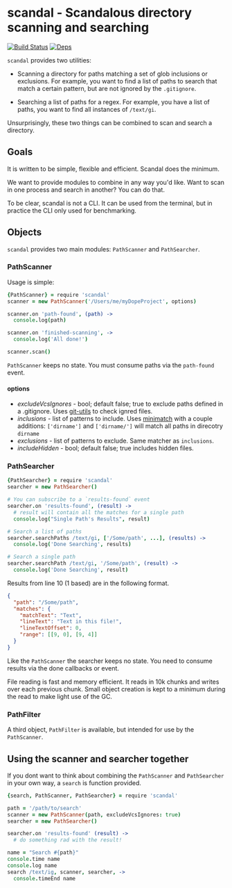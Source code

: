 # scandal - Scandalous directory scanning and searching

[![Build Status](https://travis-ci.org/atom/scandal.svg?branch=master)](https://travis-ci.org/atom/scandal)
[![Deps](https://david-dm.org/atom/scandal.svg)](https://david-dm.org/atom/scandal)

`scandal` provides two utilities:

* Scanning a directory for paths matching a set of glob inclusions or exclusions. For example, you want to find a list of paths to search that match a certain pattern, but are not ignored by the `.gitignore`.

* Searching a list of paths for a regex. For example, you have a list of paths, you want to find all instances of `/text/gi`.

Unsurprisingly, these two things can be combined to scan and search a directory.

## Goals

It is written to be simple, flexible and efficient. Scandal does the minimum.

We want to provide modules to combine in any way you'd like. Want to scan in one process and search in another? You can do that.

To be clear, scandal is not a CLI. It can be used from the terminal, but in practice the CLI only used for benchmarking.

## Objects

`scandal` provides two main modules: `PathScanner` and `PathSearcher`.

### PathScanner

Usage is simple:

```coffeescript
{PathScanner} = require 'scandal'
scanner = new PathScanner('/Users/me/myDopeProject', options)

scanner.on 'path-found', (path) ->
  console.log(path)

scanner.on 'finished-scanning', ->
  console.log('All done!')

scanner.scan()
```

`PathScanner` keeps no state. You must consume paths via the `path-found` event.

#### options

* _excludeVcsIgnores_ - bool; default false; true to exclude paths defined in a .gitignore. Uses [git-utils](http://atom.github.io/node-git/) to check ignred files.
* _inclusions_ - list of patterns to include. Uses [minimatch](https://github.com/isaacs/minimatch) with a couple additions: `['dirname']` and `['dirname/']` will match all paths in direcotry `dirname`
* _exclusions_ - list of patterns to exclude. Same matcher as `inclusions`.
* _includeHidden_ - bool; default false; true includes hidden files.

### PathSearcher

```coffeescript
{PathSearcher} = require 'scandal'
searcher = new PathSearcher()

# You can subscribe to a `results-found` event
searcher.on 'results-found', (result) ->
  # result will contain all the matches for a single path
  console.log("Single Path's Results", result)

# Search a list of paths
searcher.searchPaths /text/gi, ['/Some/path', ...], (results) ->
  console.log('Done Searching', results)

# Search a single path
searcher.searchPath /text/gi, '/Some/path', (result) ->
  console.log('Done Searching', result)
```

Results from line 10 (1 based) are in the following format.

```json
{
  "path": "/Some/path",
  "matches": {
    "matchText": "Text",
    "lineText": "Text in this file!",
    "lineTextOffset": 0,
    "range": [[9, 0], [9, 4]]
  }
}
```

Like the `PathScanner` the searcher keeps no state. You need to consume results via the done callbacks or event.

File reading is fast and memory efficient. It reads in 10k chunks and writes over each previous chunk. Small object creation is kept to a minimum during the read to make light use of the GC.

### PathFilter

A third object, `PathFilter` is available, but intended for use by the `PathScanner`.

## Using the scanner and searcher together

If you dont want to think about combining the `PathScanner` and `PathSearcher` in your own way, a `search` is function provided.

```coffeescript
{search, PathScanner, PathSearcher} = require 'scandal'

path = '/path/to/search'
scanner = new PathScanner(path, excludeVcsIgnores: true)
searcher = new PathSearcher()

searcher.on 'results-found' (result) ->
  # do something rad with the result!

name = "Search #{path}"
console.time name
console.log name
search /text/ig, scanner, searcher, ->
  console.timeEnd name
```
